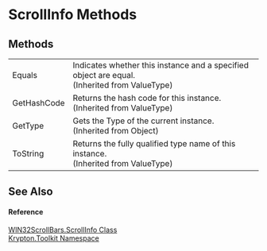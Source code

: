# ScrollInfo Methods




## Methods
<table>
<tr>
<td>Equals</td>
<td>Indicates whether this instance and a specified object are equal.<br />(Inherited from ValueType)</td></tr>
<tr>
<td>GetHashCode</td>
<td>Returns the hash code for this instance.<br />(Inherited from ValueType)</td></tr>
<tr>
<td>GetType</td>
<td>Gets the Type of the current instance.<br />(Inherited from Object)</td></tr>
<tr>
<td>ToString</td>
<td>Returns the fully qualified type name of this instance.<br />(Inherited from ValueType)</td></tr>
</table>

## See Also


#### Reference
<a href="2ba7f49f-c466-9268-2daa-c284a5eba822.md">WIN32ScrollBars.ScrollInfo Class</a>  
<a href="79d2eac2-21f4-54ff-7552-b20c33c30600.md">Krypton.Toolkit Namespace</a>  
